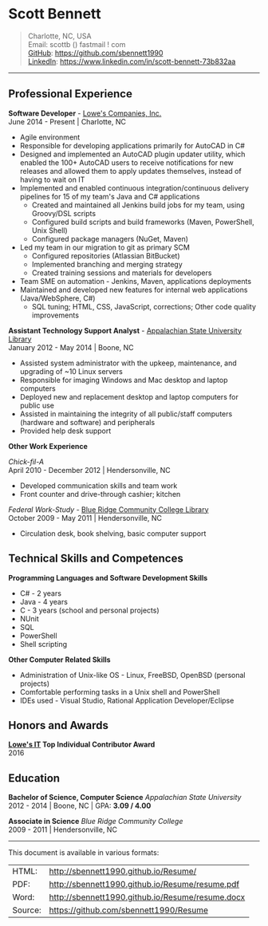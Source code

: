 Scott Bennett
=============
> Charlotte, NC, USA  
> Email: scottb () fastmail ! com  
> [GitHub][]: https://github.com/sbennett1990  
> [LinkedIn][]: https://www.linkedin.com/in/scott-bennett-73b832aa  

________________________

Professional Experience
-----------------------

**Software Developer** - [Lowe's Companies, Inc.][lowes]  
June 2014 - Present | Charlotte, NC  

- Agile environment
- Responsible for developing applications primarily for AutoCAD in C#
- Designed and implemented an AutoCAD plugin updater utility, which enabled the
  100+ AutoCAD users to receive notifications for new releases and allowed them
  to apply updates themselves, instead of having to wait on IT
- Implemented and enabled continuous integration/continuous delivery pipelines
  for 15 of my team's Java and C# applications
    - Created and maintained all Jenkins build jobs for my team, using
      Groovy/DSL scripts
    - Configured build scripts and build frameworks (Maven, PowerShell, Unix
      Shell)
    - Configured package managers (NuGet, Maven)
- Led my team in our migration to git as primary SCM
    - Configured repositories (Atlassian BitBucket)
    - Implemented branching and merging strategy
    - Created training sessions and materials for developers
- Team SME on automation - Jenkins, Maven, applications deployments
- Maintained and developed new features for internal web applications
  (Java/WebSphere, C#)
    - SQL tuning; HTML, CSS, JavaScript, corrections; Other code quality
      improvements

**Assistant Technology Support Analyst** - [Appalachian State University Library][applib]  
January 2012 - May 2014 | Boone, NC  

- Assisted system administrator with the upkeep, maintenance, and upgrading of ~10 Linux servers
- Responsible for imaging Windows and Mac desktop and laptop computers
- Deployed new and replacement desktop and laptop computers for public use
- Assisted in maintaining the integrity of all public/staff computers (hardware and software) 
  and peripherals
- Provided help desk support

**Other Work Experience**

*Chick-fil-A*  
April 2010 - December 2012 | Hendersonville, NC  

- Developed communication skills and team work
- Front counter and drive-through cashier; kitchen

*Federal Work-Study* - [Blue Ridge Community College Library][brcclib]  
October 2009 - May 2011 | Hendersonville, NC  

- Circulation desk, book shelving, basic computer support

Technical Skills and Competences
--------------------------------

**Programming Languages and Software Development Skills**  

- C# - 2 years
- Java - 4 years
- C - 3 years (school and personal projects)
- NUnit
- SQL
- PowerShell
- Shell scripting

**Other Computer Related Skills**  

- Administration of Unix-like OS - Linux, FreeBSD, OpenBSD (personal projects)
- Comfortable performing tasks in a Unix shell and PowerShell
- IDEs used - Visual Studio, Rational Application Developer/Eclipse

Honors and Awards
-----------------
**[Lowe's IT][lowes] Top Individual Contributor Award**  
2016

Education
---------
**Bachelor of Science, Computer Science** _Appalachian State University_  
2012 - 2014 | Boone, NC | GPA: **3.09 / 4.00**  

**Associate in Science** _Blue Ridge Community College_  
2009 - 2011 | Hendersonville, NC  

________________________

This document is available in various formats:  

|       |       |
--------|--------
HTML:   | http://sbennett1990.github.io/Resume/
PDF:    | http://sbennett1990.github.io/Resume/resume.pdf
Word:   | http://sbennett1990.github.io/Resume/resume.docx
Source: | https://github.com/sbennett1990/Resume



[GitHub]:  https://github.com/sbennett1990/
[LinkedIn]: https://www.linkedin.com/in/scott-bennett-73b832aa/
[lowes]:   http://www.lowes.com/
[applib]:  http://library.appstate.edu/
[brcc]:    http://www.blueridge.edu/
[brcclib]: http://www.blueridge.edu/campus-life/library
